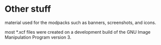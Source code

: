# Other stuff

material used for the modpacks such as banners, screenshots, and icons.

most *.xcf files were created on a development build of the GNU Image Manipulation Program version 3.
